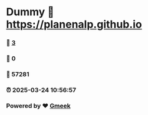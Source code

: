 # Dummy :link: https://planenalp.github.io 
### :page_facing_up: [3](https://planenalp.github.io/tag.html) 
### :speech_balloon: 0 
### :hibiscus: 57281 
### :alarm_clock: 2025-03-24 10:56:57 
### Powered by :heart: [Gmeek](https://github.com/Meekdai/Gmeek)
